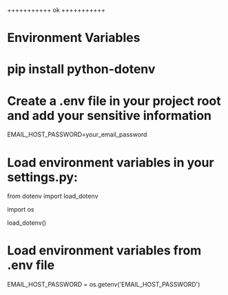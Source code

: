 +++++++++++
ok
+++++++++++

Environment Variables
====================
pip install python-dotenv
======================


Create a .env file in your project root and add your sensitive information
===========
EMAIL_HOST_PASSWORD=your_email_password

Load environment variables in your settings.py:
===================
from dotenv import load_dotenv <p>
import os  <p>
load_dotenv()  <p>
# Load environment variables from .env file 
EMAIL_HOST_PASSWORD = os.getenv('EMAIL_HOST_PASSWORD')
